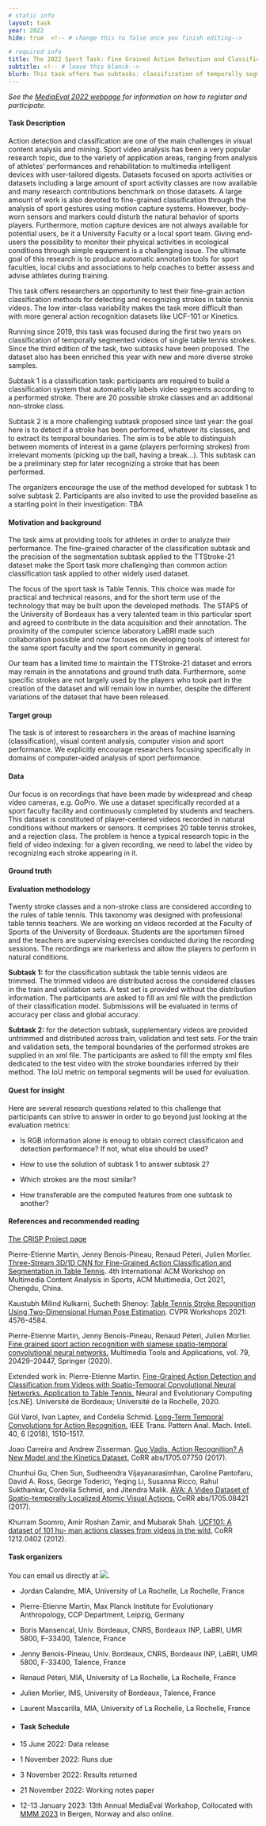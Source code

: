 ```yaml
---
# static info
layout: task
year: 2022
hide: true  <!-- # change this to false once you finish editing-->

# required info
title: The 2022 Sport Task: Fine Grained Action Detection and Classification of Table Tennis Strokes from videos. <!-- # add your title here-->
subtitle: <!-- # leave this blanck-->
blurb: This task offers two subtasks: classification of temporally segmented videos of single table tennis strokes and dection of strokes, regardlesss of its class, from untrimmed video. <!-- # add the task blurb here-->
---
```


<!-- # please respect the structure below-->
*See the [MediaEval 2022 webpage](https://multimediaeval.github.io/editions/2022/) for information on how to register and participate.*

#### Task Description

Action detection and classification are one of the main challenges in visual content analysis and mining. Sport video analysis has been a very popular research topic, due to the variety of application areas, ranging from analysis of athletes’ performances and rehabilitation to multimedia intelligent devices with user-tailored digests. Datasets focused on sports activities or datasets including a large amount of sport activity classes are now available and many research contributions benchmark on those datasets. A large amount of work is also devoted to fine-grained classification through the analysis of sport gestures using motion capture systems. However, body-worn sensors and markers could disturb the natural behavior of sports players. Furthermore, motion capture devices are not always available for potential users, be it a University Faculty or a local sport team. Giving end-users the possibility to monitor their physical activities in ecological conditions through simple equipment is a challenging issue. The ultimate goal of this research is to produce automatic annotation tools for sport faculties, local clubs and associations to help coaches to better assess and advise athletes during training.

This task offers researchers an opportunity to test their fine-grain action classification methods for detecting and recognizing strokes in table tennis videos. The low inter-class variability makes the task more difficult than with more general action recognition datasets like UCF-101 or Kinetics.

Running since 2019, this task was focused during the first two years on classification of temporally segmented videos of single table tennis strokes.
Since the third edition of the task, two subtasks have been proposed. The dataset also has been enriched this year with new and more diverse stroke samples.

Subtask 1 is a classification task: participants are required to build a classification system that automatically labels video segments according to a performed stroke. There are 20 possible stroke classes and an additional non-stroke class.

Subtask 2 is a more challenging subtask proposed since last year: the goal here is to detect if a stroke has been performed, whatever its classes, and to extract its temporal boundaries. The aim is to be able to distinguish between moments of interest in a game (players performing strokes) from irrelevant moments (picking up the ball, having a break…). This subtask can be a preliminary step for later recognizing a stroke that has been performed.

The organizers encourage the use of the method developed for subtask 1 to solve subtask 2. Participants are also invited to use the provided baseline as a starting point in their investigation: TBA



#### Motivation and background
The task aims at providing tools for athletes in order to analyze their performance. The fine-grained character of the classification subtask and the precision of the segmentation subtask applied to the TTStroke-21 dataset make the Sport task more challenging than common action classification task applied to other widely used dataset.

The focus of the sport task is Table Tennis. This choice was made for practical and technical reasons, and for the short term use of the technology that may be built upon the developed methods. The STAPS of the University of Bordeaux has a very talented team in this particular sport and agreed to contribute in the data acquisition and their annotation. The proximity of the computer science laboratory LaBRI made such collaboration possible and now focuses on developing tools of interest for the same sport faculty and the sport community in general. 

Our team has a limited time to maintain the TTStroke-21 dataset and errors may remain in the annotations and ground truth data. Furthermore, some specific strokes are not largely used by the players who took part in the creation of the dataset and will remain low in number, despite the different variations of the dataset that have been released.


#### Target group
The task is of interest to researchers in the areas of machine learning (classification), visual content analysis, computer vision and sport performance. We explicitly encourage researchers focusing specifically in domains of computer-aided analysis of sport performance.


#### Data
Our focus is on recordings that have been made by widespread and cheap video cameras, e.g. GoPro. We use a dataset specifically recorded at a sport faculty facility and continuously completed by students and teachers. This dataset is constituted of player-centered videos recorded in natural conditions without markers or sensors. It comprises 20 table tennis strokes, and a rejection class. The problem is hence a typical research topic in the field of video indexing: for a given recording, we need to label the video by recognizing each stroke appearing in it.
#### Ground truth

#### Evaluation methodology
Twenty stroke classes and a non-stroke class are considered according to the rules of table tennis. This taxonomy was designed with professional table tennis teachers. We are working on videos recorded at the Faculty of Sports of the University of Bordeaux. Students are the sportsmen filmed and the teachers are supervising exercises conducted during the recording sessions. The recordings are markerless and allow the players to perform in natural conditions.

**Subtask 1:** for the classification subtask the table tennis videos are trimmed. The trimmed videos are distributed across the considered classes in the train and validation sets. A test set is provided without the distribution information. The participants are asked to fill an xml file with the prediction of their classification model. Submissions will be evaluated in terms of accuracy per class and global accuracy.  

**Subtask 2:** for the detection subtask, supplementary videos are provided untrimmed and distributed across train, validation and test sets. For the train and validation sets, the temporal boundaries of the performed strokes are supplied in an xml file. The participants are asked to fill the empty xml files dedicated to the test video with the stroke boundaries inferred by their method. The IoU metric on temporal segments will be used for evaluation.

#### Quest for insight
Here are several research questions related to this challenge that participants can strive to answer in order to go beyond just looking at the evaluation metrics: 
* Is RGB information alone is enoug to obtain correct classificaion and detection performance? If not, what else should be used?
* How to use the solution of subtask 1 to answer subtask 2?

* Which strokes are the most similar?
* How transferable are the computed features from one subtask to another?

#### References and recommended reading
[The CRISP Project page](https://github.com/P-eMartin/crisp)

Pierre-Etienne Martin, Jenny Benois-Pineau, Renaud Péteri, Julien Morlier. [Three-Stream 3D/1D CNN for Fine-Grained Action Classification and Segmentation in Table Tennis](https://arxiv.org/abs/2109.14306).
4th International ACM Workshop on Multimedia Content Analysis in Sports, ACM Multimedia, Oct 2021, Chengdu, China.

Kaustubh Milind Kulkarni, Sucheth Shenoy: [Table Tennis Stroke Recognition Using Two-Dimensional Human Pose Estimation](https://openaccess.thecvf.com/content/CVPR2021W/CVSports/papers/Kulkarni_Table_Tennis_Stroke_Recognition_Using_Two-Dimensional_Human_Pose_Estimation_CVPRW_2021_paper.pdf). CVPR Workshops 2021: 4576-4584.  

Pierre-Etienne Martin, Jenny Benois-Pineau, Renaud Péteri, Julien Morlier. [Fine grained sport action recognition with siamese spatio-temporal convolutional neural networks.](https://link.springer.com/epdf/10.1007/s11042-020-08917-3) Multimedia Tools and Applications, vol. 79, 20429–20447, Springer (2020).  

Extended work in: Pierre-Etienne Martin. [Fine-Grained Action Detection and Classification from Videos with Spatio-Temporal Convolutional Neural Networks. Application to Table Tennis.](https://hal.archives-ouvertes.fr/tel-03099907) Neural and Evolutionary Computing \[cs.NE\]. Université de Bordeaux; Université de la Rochelle, 2020.  

Gül Varol, Ivan Laptev, and Cordelia Schmid. [Long-Term Temporal Convolutions for Action Recognition.](https://arxiv.org/pdf/1604.04494.pdf) IEEE Trans. Pattern Anal. Mach. Intell. 40, 6 (2018), 1510–1517.  

Joao Carreira and Andrew Zisserman. [Quo Vadis, Action Recognition? A New Model and the Kinetics Dataset.](https://arxiv.org/pdf/1705.07750.pdf) CoRR abs/1705.07750 (2017).

Chunhui Gu, Chen Sun, Sudheendra Vijayanarasimhan, Caroline Pantofaru, David A. Ross, George Toderici, Yeqing Li, Susanna Ricco, Rahul Sukthankar, Cordelia Schmid, and Jitendra Malik. [AVA: A Video Dataset of Spatio-temporally Localized Atomic Visual Actions.](http://openaccess.thecvf.com/content_cvpr_2018/papers/Gu_AVA_A_Video_CVPR_2018_paper.pdf) CoRR abs/1705.08421 (2017).  

Khurram Soomro, Amir Roshan Zamir, and Mubarak Shah. [UCF101: A dataset of 101 hu- man actions classes from videos in the wild.](https://arxiv.org/pdf/1212.0402.pdf) CoRR 1212.0402 (2012).

#### Task organizers
You can email us directly at ![](https://user-images.githubusercontent.com/36887778/172356270-93a36d42-1950-43c7-be24-d6f349017b82.png).
* Jordan Calandre, MIA, University of La Rochelle, La Rochelle, France
* Pierre-Etienne Martin, Max Planck Institute for Evolutionary Anthropology, CCP Department, Leipzig, Germany
* Boris Mansencal, Univ. Bordeaux, CNRS, Bordeaux INP, LaBRI, UMR 5800, F-33400, Talence, France
* Jenny Benois-Pineau, Univ. Bordeaux, CNRS, Bordeaux INP, LaBRI, UMR 5800, F-33400, Talence, France
* Renaud Péteri, MIA, University of La Rochelle, La Rochelle, France
* Julien Morlier, IMS, University of Bordeaux, Talence, France
* Laurent Mascarilla, MIA, University of La Rochelle, La Rochelle, France

* #### Task Schedule
* 15 June 2022: Data release <!-- # Replace XX with your date. We suggest setting the date in June-July. 31 July is the last possible date by which you should release data. You can release earlier, or plan a two-stage release.-->
* 1 November 2022: Runs due <!-- # Replace XX with your date. We suggest setting enough time in order to have enough time to assess and return the results by the Results returned.-->
* 3 November 2022: Results returned  <!-- Replace XX with your date. Latest possible should be 23 November-->
* 21 November 2022: Working notes paper  <!-- Fixed. Please do not change.-->
* 12-13 January 2023: 13th Annual MediaEval Workshop, Collocated with [MMM 2023](https://www.mmm2023.no/) in Bergen, Norway and also online. <!-- Fixed. Please do not change.-->

